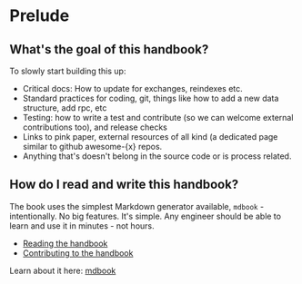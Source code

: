 # Prelude

## What's the goal of this handbook?

To slowly start building this up:

- Critical docs: How to update for exchanges, reindexes etc.
- Standard practices for coding, git, things like how to add a new data structure, add rpc, etc
- Testing: how to write a test and contribute (so we can welcome external contributions too), and release checks
- Links to pink paper, external resources of all kind (a dedicated page similar to github awesome-{x} repos.
- Anything that's doesn't belong in the source code or is process related.

## How do I read and write this handbook?

The book uses the simplest Markdown generator available, `mdbook` - intentionally.
No big features. It's simple. Any engineer should be able to learn and use it
in minutes - not hours.

- [Reading the handbook](https://rust-lang.github.io/mdBook/guide/reading.html)
- [Contributing to the handbook](https://rust-lang.github.io/mdBook/guide/creating.html)

Learn about it here: [mdbook](https://rust-lang.github.io/mdBook/index.html)
